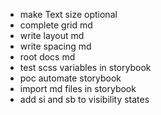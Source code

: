 - make Text size optional
- complete grid md
- write layout md
- write spacing md
- root docs md
- test scss variables in storybook
- poc automate storybook
- import md files in storybook
- add si and sb to visibility states
